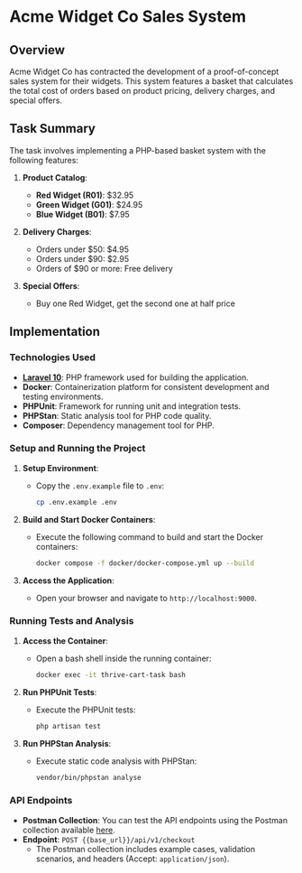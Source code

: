 # Acme Widget Co Sales System

## Overview

Acme Widget Co has contracted the development of a proof-of-concept sales system for their widgets. This system features a basket that calculates the total cost of orders based on product pricing, delivery charges, and special offers.

## Task Summary

The task involves implementing a PHP-based basket system with the following features:

1. **Product Catalog**:
    - **Red Widget (R01)**: $32.95
    - **Green Widget (G01)**: $24.95
    - **Blue Widget (B01)**: $7.95

2. **Delivery Charges**:
    - Orders under $50: $4.95
    - Orders under $90: $2.95
    - Orders of $90 or more: Free delivery

3. **Special Offers**:
    - Buy one Red Widget, get the second one at half price

## Implementation

### Technologies Used

- **[Laravel 10](https://laravel.com/docs/10.x)**: PHP framework used for building the application.
- **Docker**: Containerization platform for consistent development and testing environments.
- **PHPUnit**: Framework for running unit and integration tests.
- **PHPStan**: Static analysis tool for PHP code quality.
- **Composer**: Dependency management tool for PHP.

### Setup and Running the Project

1. **Setup Environment**:
    - Copy the `.env.example` file to `.env`:
      ```bash
      cp .env.example .env
      ```

2. **Build and Start Docker Containers**:
    - Execute the following command to build and start the Docker containers:
      ```bash
      docker compose -f docker/docker-compose.yml up --build
      ```

3. **Access the Application**:
    - Open your browser and navigate to `http://localhost:9000`.

### Running Tests and Analysis

1. **Access the Container**:
    - Open a bash shell inside the running container:
      ```bash
      docker exec -it thrive-cart-task bash
      ```

2. **Run PHPUnit Tests**:
    - Execute the PHPUnit tests:
      ```bash
      php artisan test
      ```

3. **Run PHPStan Analysis**:
    - Execute static code analysis with PHPStan:
      ```bash
      vendor/bin/phpstan analyse
      ```

### API Endpoints

- **Postman Collection**: You can test the API endpoints using the Postman collection available [here](https://www.postman.com/crimson-sunset-8117/workspace/thrivecart/collection/5140236-2db3598d-5a14-4ff1-bc5b-29e7fe116986?action=share&creator=5140236&active-environment=5140236-d2d1d250-1d9a-48cf-85b4-40ea98f41aa8).
- **Endpoint**: `POST {{base_url}}/api/v1/checkout`
    - The Postman collection includes example cases, validation scenarios, and headers (Accept: `application/json`).

